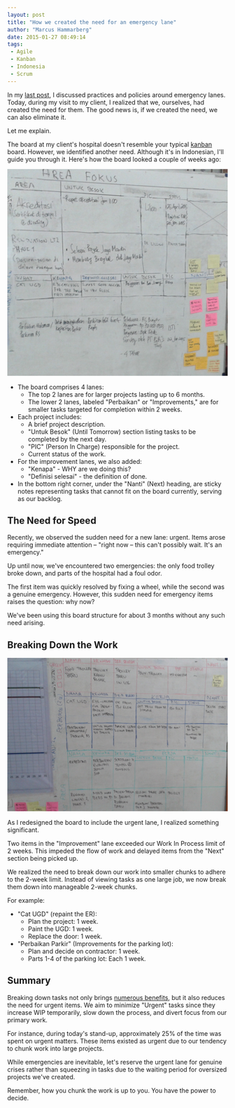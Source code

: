 ```yaml
---
layout: post
title: "How we created the need for an emergency lane"
author: "Marcus Hammarberg"
date: 2015-01-27 08:49:14
tags:
 - Agile
 - Kanban
 - Indonesia
 - Scrum
---
```


In my [last post](https://www.marcusoft.net/2015/01/emergency-lanes---some-tips.html), I discussed practices and policies around emergency lanes. Today, during my visit to my client, I realized that we, ourselves, had created the need for them. The good news is, if we created the need, we can also eliminate it.

Let me explain.

The board at my client's hospital doesn't resemble your typical [kanban](http://bit.ly/theKanbanBook) board. However, we identified another need. Although it's in Indonesian, I'll guide you through it. Here's how the board looked a couple of weeks ago:

![Old Board](/img/bungsuBoardOld.jpg)

- The board comprises 4 lanes:
  - The top 2 lanes are for larger projects lasting up to 6 months.
  - The lower 2 lanes, labeled "Perbaikan" or "Improvements," are for smaller tasks targeted for completion within 2 weeks.
- Each project includes:
  - A brief project description.
  - "Untuk Besok" (Until Tomorrow) section listing tasks to be completed by the next day.
  - "PIC" (Person In Charge) responsible for the project.
  - Current status of the work.
- For the improvement lanes, we also added:
  - "Kenapa" - WHY are we doing this?
  - "Definisi selesai" - the definition of done.
- In the bottom right corner, under the "Nanti" (Next) heading, are sticky notes representing tasks that cannot fit on the board currently, serving as our backlog.

## The Need for Speed

Recently, we observed the sudden need for a new lane: urgent. Items arose requiring immediate attention – "right now – this can't possibly wait. It's an emergency."

Up until now, we've encountered two emergencies: the only food trolley broke down, and parts of the hospital had a foul odor.

The first item was quickly resolved by fixing a wheel, while the second was a genuine emergency. However, this sudden need for emergency items raises the question: why now?

We've been using this board structure for about 3 months without any such need arising.

## Breaking Down the Work

![New Board](/img/bungsuBoardNew.jpg)

As I redesigned the board to include the urgent lane, I realized something significant.

Two items in the "Improvement" lane exceeded our Work In Process limit of 2 weeks. This impeded the flow of work and delayed items from the "Next" section being picked up.

We realized the need to break down our work into smaller chunks to adhere to the 2-week limit. Instead of viewing tasks as one large job, we now break them down into manageable 2-week chunks.

For example:

- "Cat UGD" (repaint the ER):
  - Plan the project: 1 week.
  - Paint the UGD: 1 week.
  - Replace the door: 1 week.
- "Perbaikan Parkir" (Improvements for the parking lot):
  - Plan and decide on contractor: 1 week.
  - Parts 1-4 of the parking lot: Each 1 week.

## Summary

Breaking down tasks not only brings [numerous benefits](https://www.marcusoft.net/2015/01/make-it-smaller---some-practical-experiences.html), but it also reduces the need for urgent items. We aim to minimize "Urgent" tasks since they increase WIP temporarily, slow down the process, and divert focus from our primary work.

For instance, during today's stand-up, approximately 25% of the time was spent on urgent matters. These items existed as urgent due to our tendency to chunk work into large projects.

While emergencies are inevitable, let's reserve the urgent lane for genuine crises rather than squeezing in tasks due to the waiting period for oversized projects we've created.

Remember, how you chunk the work is up to you. You have the power to decide.
